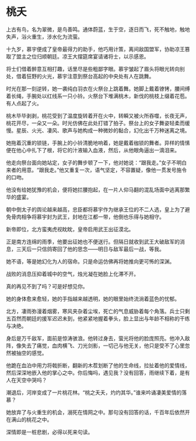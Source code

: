 # 桃夭

上古有鸟，名为翠微，是鸟善鸣。通体蔚蓝，生于空，逐日而飞，死不触地，触地失声，浴火重生，涉水化为流萤。 

十九岁，慕宇便成了皇帝最得力的助手，他巧用计策，离间敌国盟军，协助凉王篡取了盟主之位归顺朝廷。凉王大摆筵席宴请诸将士，以示感恩。 

将士们借着醉意互相打趣，话里尽是些粗鄙字眼。慕宇皱起了眉头将眼光转向别处，借着狂野的火光，慕宇注意到祭台高起的中央处有人在跳舞。 

时光在那一刻逆转，她一袭纯白羽衣在火祭台上跳着舞。她脚上戴着镣铐，腰间缚着长绳，手腕处以红线系一只小铃。火祭台下堆满桃木，新伐的桃枝上缀着花苞。有人点起了火。 

桃木毕毕剥剥，桃花受到了温度旋转着开在火中，转瞬又被火所吞噬，长夜无声，桃花开尽，一朵又一朵。时光仿佛在此处打错了拍子。祭台上的女子舞姿轻柔而缓慢。星辰、火光、凄风、歌声与她构成一种微妙的黏合，幻化出千万种迷离之境。 

她拖着沉重的锁链，手腕上的小铃清脆地响着，她是戴着枷锁的舞者。异样的情愫便在他心中扎下了根，将它的汁液输入血液，然后，从他眼角逼出一滴泪来。 

他走向祭台面向她站定，女子的舞步顿了一下，他对她说：“跟我走。”女子不明白来者的用意。“跟我走。”他又重复一次，语气坚定，不容置疑，像他一贯发号施令的口吻。 

他没有给她犹豫的机会，便将她拦腰抱起，在一片人仰马翻的混乱场面中逃离那繁华的盛宴。 

朝中倒太子的舆论越来越高，忠臣都将慕宇作为继承王位的不二人选，皇上为了避免骨肉相争将慕宇封为武王，封地在江都一带，他倒也乐得与她相守。 

新帝即位，北方蛮夷虎视眈眈，皇帝启用武王出征漠北。 

正是南方连绵的雨季，他要出征她也不便送行。但隔日就收到武王大破敌军的消息，三天后一只信鸽寄回了他的思念——明日与敌军最后一战，等我。 

她不语，等是她幻化为人的宿命。只是命运仿佛再将她推向更可怖的深渊。 

战败的消息压抑着城中的空气，烛光凝在她脸上化滞不开。 

真的再见不到了吗？可是好想见你。 

她的身体愈来愈轻，她的手指越来越透明，她的眼里始终流淌着蓝色的忧郁。 

北方，凄雨弥漫着烟雾，寒风夹杂着尘埃，死亡的气息威胁着每个角落。兵士只剩五百然而朝廷的援军迟迟未到，他紧紧地握着拳头，脸上显出与年龄不相称的干练与决绝。 

身后是万千敌军，面前是惊涛骇浪。他转过身去，萤光将他的脸庞照亮。他冲入敌阵，像失去了痛觉，血肉横飞、刀光剑影，一切己与他无关，他只是受不了心里忽然被抽空的感觉。 

他跪在血泊中用力将戟折断，翻新的木茬划断了他的生命线，拉扯着他的爱情线，然后深深地嵌入他的掌心之中。你后悔吗，遇见我？没有回答，雨继续下着，是有人在天空中哭吗？ 

潮退后，河岸变成了一片桃花林。“桃之夭夭，灼灼其华。”谁来吟诵凄美爱情的落慕？ 

她放弃了与火重生的机会，溺死在情网之中。那句没有回答的话，千百年后依然开在满山的桃花之中。 

深情即是一桩悲剧，必得以死来句读。